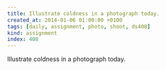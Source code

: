 ```yaml
---
title: Illustrate coldness in a photograph today.
created_at: 2014-01-06 01:00:00 +0100
tags: [daily, assignment, photo, shoot, ds408]
kind: assignment
index: 408
---
```


Illustrate coldness in a photograph today.
